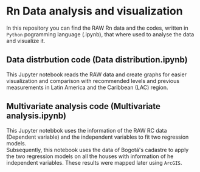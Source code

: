 # Rn Data analysis and visualization

In this repository you can find the RAW Rn data and the codes, written in `Python` pogramming language (.ipynb), that where used to analyse the data and visualize it.

## Data distrbution code (Data distribution.ipynb)

This Jupyter notebook reads the RAW data and create graphs for easier visualization and comparison with recommended levels and previous measurements in Latin America and the Caribbean (LAC) region.

## Multivariate analysis code (Multivariate analysis.ipynb)

This Jupyter notebbok uses the information of the RAW RC data (Dependent variable) and the independent variables to fit two regression models. 
</br>
Subsequently, this notebook uses the data of Bogotá's cadastre to apply the two regression models on all the houses with information of he independent variables. These results were mapped later using `ArcGIS`.